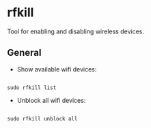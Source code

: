 # rfkill

Tool for enabling and disabling wireless devices.

## General

- Show available wifi devices:

```shell

sudo rfkill list

```

- Unblock all wifi devices:

```shell

sudo rfkill unblock all

```
